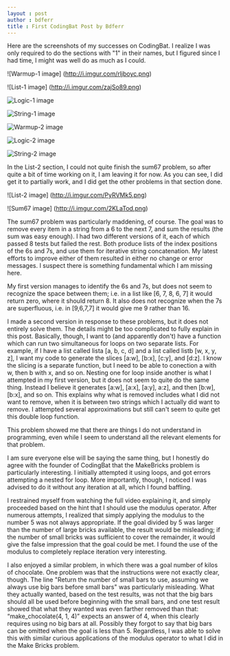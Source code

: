 ```yaml
---
layout : post
author : bdferr
title : First CodingBat Post by Bdferr
---
```


Here are the screenshots of my successes on CodingBat. I realize I was only required to do the sections 
with "1" in their names, but I figured since I had time, I might was well do as much as I could.

![Warmup-1 image] (http://i.imgur.com/rljboyc.png)

![List-1 image] (http://i.imgur.com/zajSo89.png)

![Logic-1 image](http://i.imgur.com/WDzcLZZ.png)

![String-1 image](http://i.imgur.com/uPflEuI.png)

![Warmup-2 image](http://i.imgur.com/G9jiOfB.png)

![Logic-2 image](http://i.imgur.com/fxqcvPP.png)

![String-2 image](http://i.imgur.com/p5Dhx4y.png)

In the List-2 section, I could not quite finish the sum67 problem, so after quite a bit of time working on it,
I am leaving it for now. As you can see, I did get it to partially work, and I did get the other problems
in that section done.

![List-2 image] (http://i.imgur.com/PyRVMk5.png)

![Sum67 image] (http://i.imgur.com/2KLaTod.png)

The sum67 problem was particularly maddening, of course. The goal was to remove every item 
in a string from a 6 to the next 7, and sum the results (the sum was easy enough). 
I had two different versions of it, each of which passed 8 tests but failed the rest. 
Both produce lists of the index positions of the 6s and 7s, and use them for iterative string concatenation. 
My latest efforts to improve either of them resulted in either no change or error messages. 
I suspect there is something fundamental which I am missing here.

My first version manages to identify the 6s and 7s, but does not seem to recognize
the space between them; i.e. in a list like [6, 7, 8, 6, 7] it would return zero, where it should
return 8. It also does not recognize when the 7s are superfluous, i.e. in [9,6,7,7] it would give me
9 rather than 16.

I made a second version in response to these problems, but it does not entirely solve them.
The details might be too complicated to fully explain in this post. Basically, though,
I want to (and apparently don't) have a function which can run two simultaneous for loops on two separate lists.
For example, if I have a list called lista [a, b, c, d] and a list called listb [w, x, y, z], I want my code 
to generate the slices [a:w], [b:x], [c:y], and [d:z]. I know the slicing is a separate function,
but I need to be able to conection a with w, then b with x, and so on.
Nesting one for loop inside another is what I attempted in my first version, but it does not 
seem to quite do the same thing. Instead I believe it generates [a:w], [a:x], [a:y], 
a:z], and then [b:w], [b:x], and so on. This explains why what is removed includes what I did not
want to remove, when it is between two strings which I actually did want to remove. 
I attempted several approximations but still can't seem to quite get this double loop function.

This problem showed me that there are things I do not understand in programming,
even while I seem to understand all the relevant elements for that problem.

I am sure everyone else will be saying the same thing,
but I honestly do agree with the founder of CodingBat that the MakeBricks problem
is particularly interesting. I initially attempted it using loops,
and got errors attempting a nested for loop. More importantly, though,
I noticed I was advised to do it without any iteration at all, which I found baffling.

I restrained myself from watching the full video explaining it, and simply proceeded
based on the hint that I should use the modulus operator. After numerous attempts,
I realized that simply applying the modulus to the number 5 was not always appropriate.
If the goal divided by 5 was larger than the number of large bricks available, the result
would be misleading; if the number of small bricks was sufficient to cover the remainder,
it would give the false impression that the goal could be met. I found the use of the modulus
to completely replace iteration very interesting.

I also enjoyed a similar problem, in which there was a goal number of kilos
of chocolate. One problem was that the instructions were not exactly clear, though. The line
"Return the number of small bars to use, assuming we always use big bars before small bars"
was particularly misleading. What they actually wanted, based on the test results,
was not that the big bars should all be used before beginning with the small bars,
and one test result showed that what they wanted was even farther removed than that:
“make_chocolate(4, 1, 4)” expects an answer of 4, when this clearly requires using no big bars at all.
Possibly they forgot to say that big bars can be omitted when the goal is less than 5.
Regardless, I was able to solve this with similar curious applications of the modulus operator
to what I did in the Make Bricks problem.
